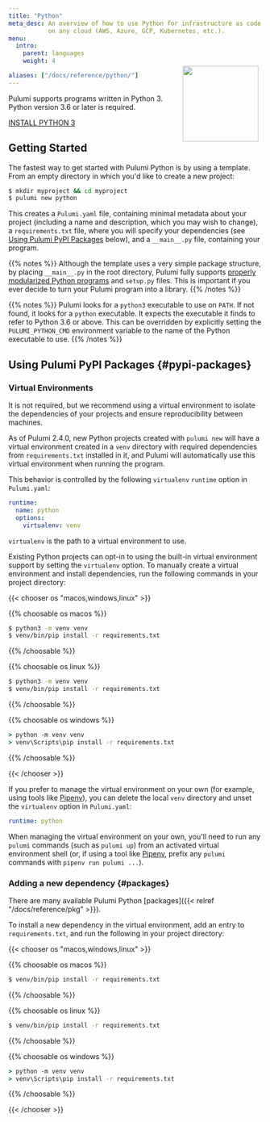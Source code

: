 ```yaml
---
title: "Python"
meta_desc: An overview of how to use Python for infrastructure as code
           on any cloud (AWS, Azure, GCP, Kubernetes, etc.).
menu:
  intro:
    parent: languages
    weight: 4

aliases: ["/docs/reference/python/"]
---
```


<img src="/logos/tech/logo-python.svg" align="right" width="150" style="padding:8px; margin-top: -64px">

Pulumi supports programs written in Python 3. Python version 3.6 or later is required.

<a class="btn" href="https://www.python.org/downloads/" target="_blank" title="Install Python 3">INSTALL PYTHON 3</a>

## Getting Started

The fastest way to get started with Pulumi Python is by using a template.  From an empty directory in which you'd like to create a new project:

```bash
$ mkdir myproject && cd myproject
$ pulumi new python
```

This creates a `Pulumi.yaml` file, containing minimal metadata about your project (including a name and description, which you may wish to change), a `requirements.txt` file, where you will specify your dependencies (see [Using Pulumi PyPI Packages](#pypi-packages) below), and a `__main__.py` file, containing your program.

{{% notes %}}
Although the template uses a very simple package structure, by placing `__main__.py` in the root directory, Pulumi fully supports [properly modularized Python programs](http://docs.python-guide.org/en/latest/writing/structure/) and `setup.py` files.  This is important if you ever decide to turn your Pulumi program into a library.
{{% /notes %}}

{{% notes %}}
Pulumi looks for a `python3` executable to use on `PATH`. If not found, it looks for a `python` executable. It expects the executable it finds to refer to Python 3.6 or above. This can be overridden by explicitly setting the `PULUMI_PYTHON_CMD` environment variable to the name of the Python executable to use.
{{% /notes %}}

## Using Pulumi PyPI Packages {#pypi-packages}

### Virtual Environments

It is not required, but we recommend using a virtual environment to isolate the dependencies of your projects and ensure reproducibility between machines.

As of Pulumi 2.4.0, new Python projects created with `pulumi new` will have a virtual environment created in a `venv` directory with required dependencies from `requirements.txt` installed in it, and Pulumi will automatically use this virtual environment when running the program.

This behavior is controlled by the following `virtualenv` `runtime` option in `Pulumi.yaml`:

```yaml
runtime:
  name: python
  options:
    virtualenv: venv
```

`virtualenv` is the path to a virtual environment to use.

Existing Python projects can opt-in to using the built-in virtual environment support by setting the `virtualenv` option. To manually create a virtual environment and install dependencies, run the following commands in your project directory:

{{< chooser os "macos,windows,linux" >}}

{{% choosable os macos %}}

```bash
$ python3 -m venv venv
$ venv/bin/pip install -r requirements.txt
```

{{% /choosable %}}

{{% choosable os linux %}}

```bash
$ python3 -m venv venv
$ venv/bin/pip install -r requirements.txt
```

{{% /choosable %}}

{{% choosable os windows %}}

```bat
> python -m venv venv
> venv\Scripts\pip install -r requirements.txt
```

{{% /choosable %}}

{{< /chooser >}}

If you prefer to manage the virtual environment on your own (for example, using tools like [Pipenv](https://github.com/pypa/pipenv)), you can delete the local `venv` directory and unset the `virtualenv` option in `Pulumi.yaml`:

```yaml
runtime: python
```

When managing the virtual environment on your own, you'll need to run any `pulumi` commands (such as `pulumi up`) from an activated virtual environment shell (or, if using a tool like [Pipenv](https://github.com/pypa/pipenv), prefix any `pulumi` commands with `pipenv run pulumi ...`).

### Adding a new dependency {#packages}

There are many available Pulumi Python [packages]({{< relref "/docs/reference/pkg" >}}).

To install a new dependency in the virtual environment, add an entry to `requirements.txt`, and run the following in your project directory:

{{< chooser os "macos,windows,linux" >}}

{{% choosable os macos %}}

```bash
$ venv/bin/pip install -r requirements.txt
```

{{% /choosable %}}

{{% choosable os linux %}}

```bash
$ venv/bin/pip install -r requirements.txt
```

{{% /choosable %}}

{{% choosable os windows %}}

```bat
> python -m venv venv
> venv\Scripts\pip install -r requirements.txt
```

{{% /choosable %}}

{{< /chooser >}}
